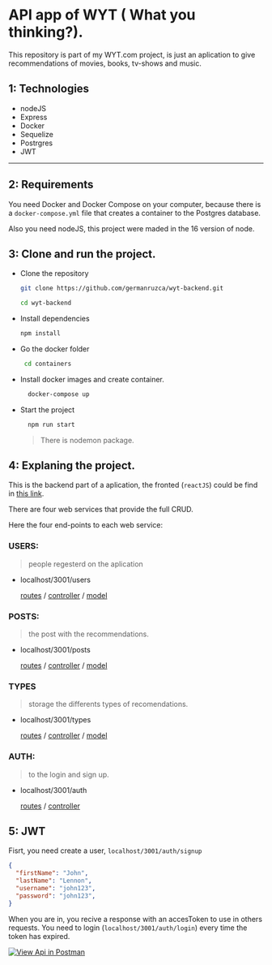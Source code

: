 # API app of WYT ( What you thinking?).

This repository is part of my WYT.com project, is just an aplication to give recommendations of movies, books, tv-shows and music.

## 1: Technologies
- nodeJS
- Express
- Docker
- Sequelize
- Postrgres
- JWT
****
  
## 2: Requirements
You need Docker and Docker Compose on your computer, because there is a `docker-compose.yml` file that creates a container to the Postgres database.

Also you need nodeJS, this project were maded in the 16 version of node.

## 3: Clone and run the project.

- Clone the repository
  ```bash 
  git clone https://github.com/germanruzca/wyt-backend.git

  cd wyt-backend
  ```
- Install dependencies
  ```bash
  npm install
  ```
- Go the docker folder
  ```bash
   cd containers
  ```
- Install docker images and create container.
  ```bash
    docker-compose up
  ```
- Start the project
  ```bash
    npm run start
  ```
  > There is nodemon package.

## 4: Explaning the project.
This is the backend part of a aplication, the fronted (`reactJS`) could be find in [this link]("https://github.com/germanruzca/wyt-frontend").

There are four web services that provide the full CRUD.

Here the four end-points to each web service:
### USERS: 
> people regesterd on the aplication
  - localhost/3001/users
  
    [routes]("/../src/routes/users.route.js") /
    [controller]("./../src/controllers/users.controller.js) /
    [model](src/database/models/users.model.js)
### POSTS: 
> the post with the recommendations.
  - localhost/3001/posts

    [routes]("/../src/routes/posts.route.js") /
    [controller]("./../src/controllers/posts.controller.js) /
    [model](src/database/models/posts.model.js)
### TYPES
>storage the differents types of recomendations.
  
  - localhost/3001/types

    [routes]("/../src/routes/types.route.js") /
    [controller]("./../src/controllers/types.controller.js) /
    [model](src/database/models/types.model.js)
### AUTH: 
> to the login and sign up.
  - localhost/3001/auth

    [routes]("/../src/routes/auth.route.js") /
    [controller]("./../src/controllers/auth.controller.js)

## 5: JWT

Fisrt, you need create a user, `localhost/3001/auth/signup`
  ```json
  {
    "firstName": "John",
    "lastName": "Lennon",
    "username": "john123",
    "password": "john123",
  }
  ```
When you are in, you recive a response with an accesToken to use in others requests. You need to login (`localhost/3001/auth/login`) every time the token has expired.

[![View Api in Postman](https://run.pstmn.io/button.svg)](https://documenter.getpostman.com/view/14129745/UVXhobVi)